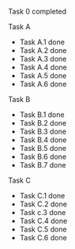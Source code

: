 
Task 0 completed

Task A 
* Task A.1 done 
* Task A.2 done 
* Task A.3 done 
* Task A.4 done 
* Task A.5 done 
* Task A.6 done 

Task B 
* Task B.1 done 
* Task B.2 done 
* Task B.3 done 
* Task B.4 done 
* Task B.5 done 
* Task B.6 done 
* Task B.7 done 

Task C
* Task C.1 done
* Task C.2 done 
* Task c.3 done 
* Task C.4 done 
* Task C.5 done
* Task C.6 done